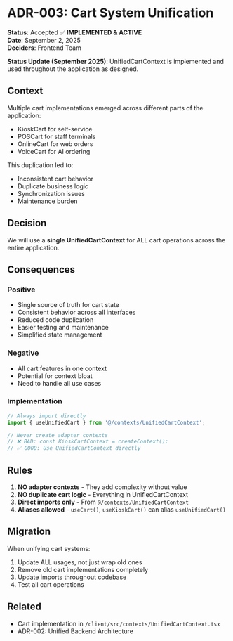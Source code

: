 # ADR-003: Cart System Unification

**Status**: Accepted ✅ **IMPLEMENTED & ACTIVE**  
**Date**: September 2, 2025  
**Deciders**: Frontend Team

**Status Update (September 2025)**: UnifiedCartContext is implemented and used throughout the application as designed.

## Context

Multiple cart implementations emerged across different parts of the application:
- KioskCart for self-service
- POSCart for staff terminals
- OnlineCart for web orders
- VoiceCart for AI ordering

This duplication led to:
- Inconsistent cart behavior
- Duplicate business logic
- Synchronization issues
- Maintenance burden

## Decision

We will use a **single UnifiedCartContext** for ALL cart operations across the entire application.

## Consequences

### Positive
- Single source of truth for cart state
- Consistent behavior across all interfaces
- Reduced code duplication
- Easier testing and maintenance
- Simplified state management

### Negative
- All cart features in one context
- Potential for context bloat
- Need to handle all use cases

### Implementation

```typescript
// Always import directly
import { useUnifiedCart } from '@/contexts/UnifiedCartContext';

// Never create adapter contexts
// ❌ BAD: const KioskCartContext = createContext();
// ✅ GOOD: Use UnifiedCartContext directly
```

## Rules

1. **NO adapter contexts** - They add complexity without value
2. **NO duplicate cart logic** - Everything in UnifiedCartContext
3. **Direct imports only** - From `@/contexts/UnifiedCartContext`
4. **Aliases allowed** - `useCart()`, `useKioskCart()` can alias `useUnifiedCart()`

## Migration

When unifying cart systems:
1. Update ALL usages, not just wrap old ones
2. Remove old cart implementations completely
3. Update imports throughout codebase
4. Test all cart operations

## Related
- Cart implementation in `/client/src/contexts/UnifiedCartContext.tsx`
- ADR-002: Unified Backend Architecture